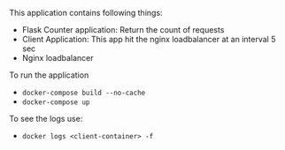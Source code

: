 This application contains following things:
- Flask Counter application: Return the count of requests
- Client Application: This app hit the nginx loadbalancer at an interval 5 sec
- Nginx loadbalancer

To run the application
- `docker-compose build --no-cache`
- `docker-compose up`

To see the logs use:
- `docker logs <client-container> -f`

